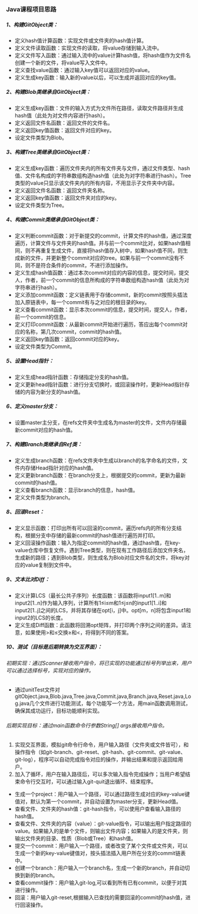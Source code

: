 ### Java课程项目思路

##### 1、构建GitObject类：

- 定义hash值计算函数：实现文件或文件夹的hash值计算。
- 定义文件读取函数：实现文件的读取，将value存储到输入流中。
- 定义文件写入函数：通过输入流中的value计算hash值，将hash值作为文件名创建一个新的文件，将value写入文件中。
- 定义查找value函数：通过输入key值可以返回对应的value。
- 定义生成key函数：输入新的value以后，可以生成并返回对应的key值。

##### 2、构建Blob类继承自GitObject类：

- 定义生成key函数：文件的输入方式为文件所在路径，读取文件路径并生成hash值（此处为对文件内容进行hash）。
- 定义返回文件名函数：返回文件的文件名。
- 定义返回key值函数：返回文件对应的key。
- 设定文件类型为Blob。

##### 3、构建Tree类继承自GitObject类：

- 定义生成key函数：遍历文件夹内的所有文件夹与文件，通过文件类型、hash值、文件名构成的字符串数组构造hash值（此处为对字符串进行hash）。Tree类型的value只显示该文件夹内的所有内容，不用显示子文件夹中内容。
- 定义返回文件名函数：返回文件夹名称。
- 定义返回key值函数：返回文件夹对应的key。
- 设定文件类型为Tree。

##### 4、构建Commit类继承自GitObject类：

- 定义判断commit函数：对于新提交的commit，计算文件的hash值，通过深度遍历，计算文件与文件夹的hash值。并与前一个commit比对，如果hash值相同，则不再重复生成文件，直接将hash值存入树中，如果hash值不同，则生成新的文件，并更新整个commit对应的tree。如果与前一个commit没有不同，则不是符合条件的commit，不进行添加操作。
- 定义生成hash值函数：通过本次commit对应的内容的信息，提交时间，提交人，作者，前一个commit的信息所构成的字符串数组构造hash值（此处为对字符串进行hash）。
- 定义添加commit函数：定义链表用于存储commit，新的commit按照头插法加入原链表中，每一个commit有与之对应的根目录的key。
- 定义查看commit函数：显示本次commit的信息，提交时间，提交人，作者，前一个commit的信息。
- 定义打印commit函数：从最新commit开始进行遍历，答应出每个commit对应的名称，第几次commit，commit的hash值。
- 定义返回key值函数：返回commit对应的key。
- 设定文件类型为Commit。

##### 5、设置Head指针：

- 定义生成head指针函数：存储指定分支的hash值。
- 定义更新head指针函数：进行分支切换时，或回滚操作时，更新Head指针存储的内容为新分支的hash值。

##### 6、定义master分支：

- 设置master主分支，在refs文件夹中生成名为master的文件，文件内存储最新commit对应的hash值。

##### 7、构建Branch类继承自Ref类：

- 定义生成branch函数：在refs文件夹中生成以branch的名字命名的文件，文件内存储Head指针对应的hash值。
- 定义更新branch函数：在branch分支上，根据提交的commit，更新为最新commit的hash值。
- 定义查看branch函数：显示branch的信息，hash值。
- 定义文件类型为branch。

##### 8、回滚Reset：

- 定义显示函数：打印出所有可以回滚的commit，遍历refs内的所有分支结构，根据分支中存储的最新commit的hash值进行遍历并打印。
- 定义回滚操作函数：输入为指定commit的hash值，通过hash值，在key-value仓库中恢复文件。遇到Tree类型，则在现有工作路径后添加文件夹名，生成新的路径；遇到Blob类型，则生成名为Blob对应文件名的文件，将key对应的value复制到文件中。

##### 9、文本比对Diff：

- 定义计算LCS（最长公共子序列）长度函数：该函数将input1[1..m]和input2[1..n]作为输入序列，计算所有1≤i≤m和1≤j≤n的input1[1..i]和input2[1..j]之间的LCS，并将其存储在opt[i，j]中。opt[m，n]将包含input1和input2的LCS的长度。
- 定义生成Diff函数：此函数将回溯opt矩阵，并打印两个序列之间的差异。请注意，如果使用>和≤交换≥和<，将得到不同的答案。

##### 10、测试（目标是后期转换为交互界面）：

###### 初期实现：通过Scanner接收用户指令，将已实现的功能通过标号列举出来，用户可以通过选择标号，实现对应的操作。

- 通过unitTest文件对gitObject.java,Blob.java,Tree.java,Commit.java,Branch.java,Reset.java,Log.java几个文件进行功能测试，每个功能写一个方法，用main函数调用测试，确保其成功运行，目标功能顺利实现。

###### 后期实现目标：通过main函数命令行参数String[] args接收用户指令。

1. 实现交互界面，模拟git命令行命令，用户输入路径（文件夹或文件皆可），和操作指令（如git-branch、git-reset、git-hash、git-commit、git-value、git-log），程序可以自动完成指令对应的操作，并输出结果和提示返回给用户。
2. 加入了循环，用户在输入路径后，可以多次输入指令完成操作；当用户希望结束命令行交互时，可以通过输入git-quit退出循环、结束程序。

- 生成一个project：用户输入一个路径，可以通过路径生成对应的key-value键值对，默认为第一个commit，并自动设置为master分支，更新Head值。
- 查看文件、文件夹的hash值：git-hash指令，可以使用户查看输入路径的hash值。
- 查看文件、文件夹的内容（value）：git-value指令，可以输出用户指定路径的value。如果输入的是单个文件，则输出文件内容；如果输入的是文件夹，则输出文件夹的目录、性质（Blob或Tree）和hash值。
- 提交一个commit：用户输入一个路径，或者改变了某个文件或文件夹，可以生成一个新的key-value键值对，按头插法插入用户所在分支的commit链表中。
- 创建一个branch：用户输入一个branch名，生成一个新的branch，并自动切换到新的branch。
- 查看commit操作：用户输入git-log,可以看到所有已有commit，以便于对其进行操作。
- 回滚：用户输入git-reset,根据输入已查找的需要回滚的commit的hash值，进行回滚操作。